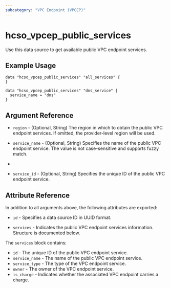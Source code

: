 ```yaml
---
subcategory: "VPC Endpoint (VPCEP)"
---
```


# hcso_vpcep_public_services

Use this data source to get available public VPC endpoint services.

## Example Usage

```hcl
data "hcso_vpcep_public_services" "all_services" {
}

data "hcso_vpcep_public_services" "dns_service" {
  service_name = "dns"
}
```

## Argument Reference

* `region` - (Optional, String) The region in which to obtain the public VPC endpoint services. If omitted, the
  provider-level region will be used.

* `service_name` - (Optional, String) Specifies the name of the public VPC endpoint service. The value is not
  case-sensitive and supports fuzzy match.
* 

* `service_id` - (Optional, String) Specifies the unique ID of the public VPC endpoint service.

## Attribute Reference

In addition to all arguments above, the following attributes are exported:

* `id` - Specifies a data source ID in UUID format.

* `services` - Indicates the public VPC endpoint services information. Structure is documented below.

The `services` block contains:

* `id` - The unique ID of the public VPC endpoint service.
* `service_name` - The name of the public VPC endpoint service.
* `service_type` - The type of the VPC endpoint service.
* `owner` - The owner of the VPC endpoint service.
* `is_charge` - Indicates whether the associated VPC endpoint carries a charge.
